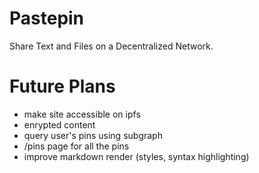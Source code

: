 # Pastepin

Share Text and Files on a Decentralized Network.

# Future Plans

- make site accessible on ipfs
- enrypted content
- query user's pins using subgraph
- /pins page for all the pins
- improve markdown render (styles, syntax highlighting)
